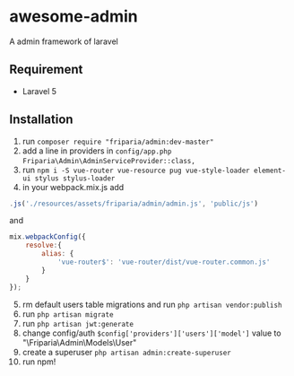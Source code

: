 # awesome-admin
A admin framework of laravel

## Requirement

* Laravel 5

## Installation

1. run `composer require "friparia/admin:dev-master"`
2. add a line in providers in `config/app.php`
`Friparia\Admin\AdminServiceProvider::class,`
3. run `npm i -S vue-router vue-resource pug vue-style-loader element-ui stylus stylus-loader`
4. in your webpack.mix.js add 
```js
.js('./resources/assets/friparia/admin/admin.js', 'public/js')
```
and
```js
mix.webpackConfig({
    resolve:{
        alias: {
            'vue-router$': 'vue-router/dist/vue-router.common.js'
        }
    }
});
```
5. rm default users table migrations and run `php artisan vendor:publish`
6. run `php artisan migrate`
7. run `php artisan jwt:generate`
8. change config/auth `$config['providers']['users']['model']` value to "\\Friparia\\Admin\\Models\\User"
9. create a superuser
`php artisan admin:create-superuser`
10. run npm!
